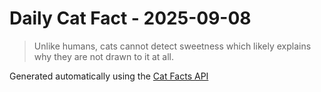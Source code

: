 # Daily Cat Fact - 2025-09-08

> Unlike humans, cats cannot detect sweetness which likely explains why they are not drawn to it at all.

Generated automatically using the [Cat Facts API](https://catfact.ninja)
